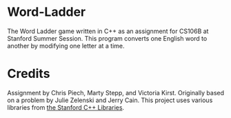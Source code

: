 # Word-Ladder
The Word Ladder game written in C++ as an assignment for CS106B at Stanford Summer Session. This program converts one English word to another by modifying one letter at a time.

# Credits
Assignment by Chris Piech, Marty Stepp, and Victoria Kirst. Originally based on a problem by Julie Zelenski and Jerry Cain. This project uses various libraries from [the Stanford C++ Libraries](http://web.stanford.edu/~stepp/cppdoc/).
